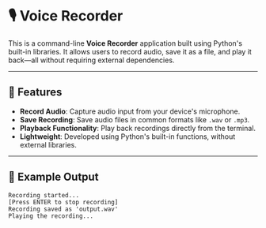 # 🎙️ Voice Recorder

This is a command-line **Voice Recorder** application built using Python's built-in libraries. It allows users to record audio, save it as a file, and play it back—all without requiring external dependencies.

---

## 🚀 Features

- **Record Audio**: Capture audio input from your device's microphone.
- **Save Recording**: Save audio files in common formats like `.wav` or `.mp3`.
- **Playback Functionality**: Play back recordings directly from the terminal.
- **Lightweight**: Developed using Python's built-in functions, without external libraries.

---

## 📸 Example Output

```plaintext
Recording started...
[Press ENTER to stop recording]
Recording saved as 'output.wav'
Playing the recording...
